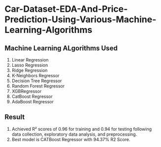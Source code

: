 # Car-Dataset-EDA-And-Price-Prediction-Using-Various-Machine-Learning-Algorithms

## Machine Learning ALgorithms Used
1. Linear Regression
2. Lasso Regression
3. Ridge Regression
4. K-Neighbors Regressor
5. Decision Tree Regressor
6. Random Forest Regressor
7. XGBRegressor
8. CatBoost Regressor
9. AdaBoost Regressor


## Result
1. Achieved R² scores of 0.96 for training and 0.94 for testing following data collection, exploratory data analysis, and preprocessing.
2. Best model is CATBoost Regressor with 94.37% R2 Score.
